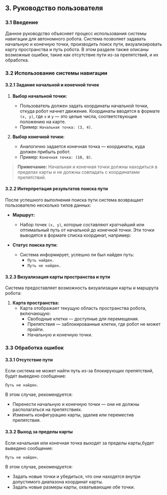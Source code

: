 ## 3. Руководство пользователя

### 3.1 Введение
Данное руководство объясняет процесс использования системы навигации для автономного робота. Система позволяет задавать начальную и конечную точки, производить поиск пути, визуализировать карту пространства и путь робота. В этом разделе также описаны возможные ошибки, такие как отсутствие пути из-за препятствий, и их обработка.

### 3.2 Использование системы навигации

#### 3.2.1 Задание начальной и конечной точек

1. **Выбор начальной точки:**
   - Пользователь должен задать координаты начальной точки, откуда робот начнет движение. Координаты вводятся в формате `(x, y)`, где `x` и `y` — это целые числа, соответствующие положению на карте.
   - Пример: `Начальная точка: (3, 4)`.

2. **Выбор конечной точки:**
   - Аналогично задается конечная точка — координаты, куда должен прибыть робот.
   - Пример: `Конечная точка: (10, 8)`.

> **Примечание:** Начальная и конечная точки должны находиться в пределах карты и не должны совпадать с координатами препятствий.

#### 3.2.2 Интерпретация результатов поиска пути

После успешного выполнения поиска пути система возвращает пользователю несколько типов данных:

- **Маршрут:**
  - Набор точек `(x, y)`, которые составляют кратчайший или оптимальный путь от начальной до конечной точки. Эти точки выводятся в формате списка координат, например:
  
- **Статус поиска пути:**
  - Система информирует, успешно ли был найден путь:
    - `Путь найден.`
    - `Путь не найден.`

#### 3.2.3 Визуализация карты пространства и пути

Система предоставляет возможность визуализации карты и маршрута робота:

1. **Карта пространства:**
   - Карта отображает текущую область пространства робота, включающую:
     - Свободные клетки — доступные для перемещения.
     - Препятствия — заблокированные клетки, где робот не может пройти.
     - Начальную и конечную точки.
  


### 3.3 Обработка ошибок

#### 3.3.1 Отсутствие пути

Если система не может найти путь из-за блокирующих препятствий, будет выведено сообщение:  
```
Путь не найден.
```

В этом случае, рекомендуется:
- Перенести начальную и конечную точки — они не должны располагаться на препятствиях.
- Изменить конфигурацию карты, удалив или переместив препятствия.

#### 3.3.2 Выход за пределы карты

Если начальная или конечная точка выходят за пределы карты,будет выведено сообщение:  
```
Путь не найден.
```

В этом случае, рекомендуется: 
- Задать новые точки и убедиться, что они находятся внутри допустимого диапазона координат карты.
- Задать новые размеры карты, охватывающие обе точки.

